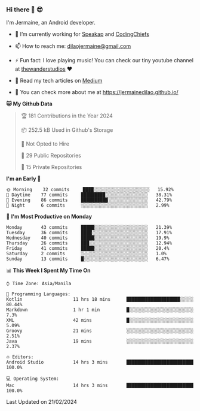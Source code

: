 ### Hi there 👋 😎
I'm Jermaine, an Android developer.

- 🔭 I’m currently working for [Speakap](https://www.speakap.com/) and [CodingChiefs](https://codingchiefs.com/en/)

- 📫 How to reach me: dilaojermaine@gmail.com

- ⚡ Fun fact: I love playing music! You can check our tiny youtube channel at [thewanderstudios](https://www.youtube.com/thewanderstudios) ♥️

- 📖 Read my tech articles on [Medium](https://jermainedilao.medium.com/)

- 👀 You can check more about me at https://jermainedilao.github.io/

<!--
**jermainedilao/jermainedilao** is a ✨ _special_ ✨ repository because its `README.md` (this file) appears on your GitHub profile.

Here are some ideas to get you started:

- 🔭 I’m currently working on ...
- 🌱 I’m currently learning ...
- 👯 I’m looking to collaborate on ...
- 🤔 I’m looking for help with ...
- 💬 Ask me about ...
- 📫 How to reach me: ...
- 😄 Pronouns: ...
- ⚡ Fun fact: ...
-->

<!--START_SECTION:waka-->
**🐱 My Github Data** 

> 🏆 181 Contributions in the Year 2024
 > 
> 📦 252.5 kB Used in Github's Storage 
 > 
> 🚫 Not Opted to Hire
 > 
> 📜 29 Public Repositories 
 > 
> 🔑 15 Private Repositories  
 > 
**I'm an Early 🐤** 

```text
🌞 Morning    32 commits     ████░░░░░░░░░░░░░░░░░░░░░   15.92% 
🌆 Daytime    77 commits     █████████░░░░░░░░░░░░░░░░   38.31% 
🌃 Evening    86 commits     ██████████░░░░░░░░░░░░░░░   42.79% 
🌙 Night      6 commits      ░░░░░░░░░░░░░░░░░░░░░░░░░   2.99%

```
📅 **I'm Most Productive on Monday** 

```text
Monday       43 commits     █████░░░░░░░░░░░░░░░░░░░░   21.39% 
Tuesday      36 commits     ████░░░░░░░░░░░░░░░░░░░░░   17.91% 
Wednesday    40 commits     █████░░░░░░░░░░░░░░░░░░░░   19.9% 
Thursday     26 commits     ███░░░░░░░░░░░░░░░░░░░░░░   12.94% 
Friday       41 commits     █████░░░░░░░░░░░░░░░░░░░░   20.4% 
Saturday     2 commits      ░░░░░░░░░░░░░░░░░░░░░░░░░   1.0% 
Sunday       13 commits     █░░░░░░░░░░░░░░░░░░░░░░░░   6.47%

```


📊 **This Week I Spent My Time On** 

```text
⌚︎ Time Zone: Asia/Manila

💬 Programming Languages: 
Kotlin                   11 hrs 18 mins      ████████████████████░░░░░   80.44% 
Markdown                 1 hr 1 min          █░░░░░░░░░░░░░░░░░░░░░░░░   7.3% 
XML                      42 mins             █░░░░░░░░░░░░░░░░░░░░░░░░   5.09% 
Groovy                   21 mins             ░░░░░░░░░░░░░░░░░░░░░░░░░   2.51% 
Java                     19 mins             ░░░░░░░░░░░░░░░░░░░░░░░░░   2.37%

🔥 Editors: 
Android Studio           14 hrs 3 mins       █████████████████████████   100.0%

💻 Operating System: 
Mac                      14 hrs 3 mins       █████████████████████████   100.0%

```


 Last Updated on 21/02/2024
<!--END_SECTION:waka-->

